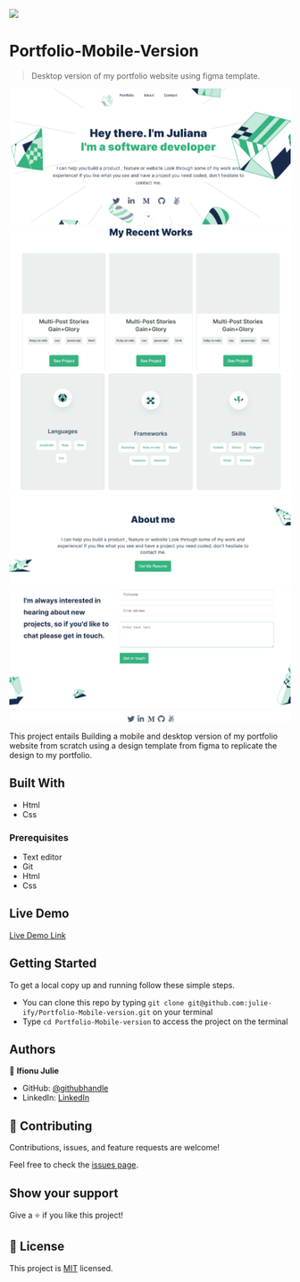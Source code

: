 ![](https://img.shields.io/badge/Microverse-blueviolet)

# Portfolio-Mobile-Version

> Desktop version of my portfolio website using figma template.

![screenshot](./images/project1.png)
![screenshot](./images/project2.png)
![screenshot](./images/project3.png)
![screenshot](./images/project4.png)
![screenshot](./images/project5.png)

This project entails Building a mobile and desktop version of my portfolio website from scratch using a design template from figma to replicate the design to my portfolio.

## Built With

- Html
- Css

### Prerequisites

- Text editor
- Git
- Html
- Css

## Live Demo

[Live Demo Link](https://julie-ify.github.io/Portfolio-Mobile-version/)

## Getting Started

To get a local copy up and running follow these simple steps.

- You can clone this repo by typing `git clone git@github.com:julie-ify/Portfolio-Mobile-version.git` on your terminal
- Type `cd Portfolio-Mobile-version` to access the project on the terminal

## Authors

👤 **Ifionu Julie**

- GitHub: [@githubhandle](https://github.com/julie-ify)
- LinkedIn: [LinkedIn](https://www.linkedin.com/in/juliana-ifionu-4a9492212/)

## 🤝 Contributing

Contributions, issues, and feature requests are welcome!

Feel free to check the [issues page](https://github.com/julie-ify/Portfolio-Mobile-version/issues).

## Show your support

Give a ⭐️ if you like this project!

## 📝 License

This project is [MIT](./MIT.md) licensed.
